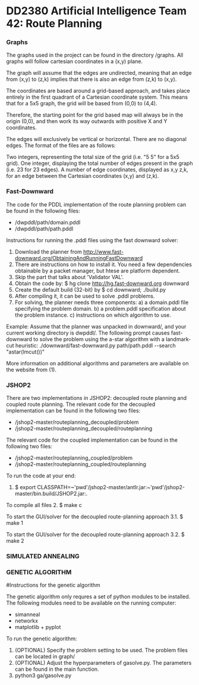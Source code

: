 # DD2380 Artificial Intelligence Team 42: Route Planning

### Graphs
The graphs used in the project can be found in the directory /graphs.
All graphs will follow cartesian coordinates in a (x,y) plane.

The graph will assume that the edges are undirected, meaning that an edge from (x,y) to (z,k) implies that there is also an edge from (z,k) to (x,y).

The coordinates are based around a grid-based approach, and takes place entirely in the first quadrant of a Cartesian coordinate system.
This means that for a 5x5 graph, the grid will be based from (0,0) to (4,4).

Therefore, the starting point for the grid based map will always be in the origin (0,0), and then work its way outwards with positive X and Y coordinates.

The edges will exclusively be vertical or horizontal. There are no diagonal edges.
The format of the files are as follows:

Two integers, representing the total size of the grid (i.e. "5 5" for a 5x5 grid).
One integer, displaying the total number of edges present in the graph (i.e. 23 for 23 edges).
A number of edge coordinates, displayed as x,y z,k, for an edge between the Cartesian coordinates (x,y) and (z,k).


### Fast-Downward
The code for the PDDL implementation of the route planning problem can be found in the following files:
   - /dwpddl/path/domain.pddl
   - /dwpddl/path/path.pddl

Instructions for running the .pddl files using the fast downward solver:
  1. Download the planner from http://www.fast-downward.org/ObtainingAndRunningFastDownward
  2. There are instructions on how to install it. You need a few dependencies obtainable by a packet manager, but htese are platform dependent.
  3. Skip the part that talks about 'Validator VAL'.
  3. Obtain the code by: $ hg clone http://hg.fast-downward.org downward
  4. Create the default build (32-bit) by $ cd downward; ./build.py
  5. After compiling it, it can be used to solve .pddl problems.
  6. For solving, the planner needs three components:
    a) a domain.pddl file specifying the problem domain.
    b) a problem.pddl specification about the problem instance.
    c) instructions on which algorithm to use.

Example:
Assume that the planner was unpacked in downward/, and your current working directory is dwpddl/.
The following prompt causes fast-downward to solve the problem using the a-star algorithm with a landmark-cut heuristic:
./downward/fast-downward.py path/path.pddl --search "astar(lmcut())"

More information on additional algorithms and parameters are available on the website from (1).


### JSHOP2
There are two implementations in JSHOP2: decoupled route planning and coupled route planning.
The relevant code for the decoupled implementation can be found in the following two files:
  - /jshop2-master/routeplanning_decoupled/problem
  - /jshop2-master/routeplanning_decoupled/routeplanning

The relevant code for the coupled implementation can be found in the following two files:
  - /jshop2-master/routeplanning_coupled/problem
  - /jshop2-master/routeplanning_coupled/routeplanning

To run the code at your end:
  1. $ export CLASSPATH=~'pwd'/jshop2-master/antlr.jar:~'pwd'/jshop2-master/bin.build/JSHOP2.jar:.

  To compile all files
  2. $ make c

  To start the GUI/solver for the decoupled route-planning approach
  3.1. $ make 1

  To start the GUI/solver for the decoupled route-planning approach
  3.2. $ make 2


### SIMULATED ANNEALING

### GENETIC ALGORITHM
#Instructions for the genetic algorithm

The genetic algorithm only requres a set of python modules to be installed.
The following modules need to be available on the running computer:
* simanneal
* networkx
* matplotlib + pyplot


To run the genetic algorithm:
1. (OPTIONAL) Specify the problem setting to be used. The problem files can be located in graph/
2. (OPTIONAL) Adjust the hyperparameters of gasolve.py. The parameters can be found in the main function.
3. python3 ga/gasolve.py